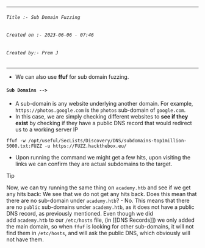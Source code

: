 
***
###### `Title :- Sub Domain Fuzzing`
###### `Created on :- 2023-06-06 - 07:46`
###### `Created by:- Prem J`
***

- We can also use **ffuf** for sub domain fuzzing.

#### `Sub Domains -->`

- A sub-domain is any website underlying another domain. For example, `https://photos.google.com` is the `photos` sub-domain of `google.com`.
- In this case, we are simply checking different websites to **see if they exist** by checking if they have a public DNS record that would redirect us to a working server IP

`ffuf -w /opt/useful/SecLists/Discovery/DNS/subdomains-top1million-5000.txt:FUZZ -u https://FUZZ.hackthebox.eu/ `

- Upon running the command we might get a few hits, upon visiting the links we can confirm they are actual subdomains to the target.

>[!tip]
>Now, we can try running the same thing on `academy.htb` and see if we get any hits back:
>We see that we do not get any hits back. Does this mean that there are no sub-domain under `academy.htb`? - No.
>This means that there are no `public` sub-domains under `academy.htb`, as it does not have a public DNS record, as previously mentioned. Even though we did add `academy.htb` to our `/etc/hosts` file, (in [[DNS Records]]) we only added the main domain, so when `ffuf` is looking for other sub-domains, it will not find them in `/etc/hosts`, and will ask the public DNS, which obviously will not have them.



